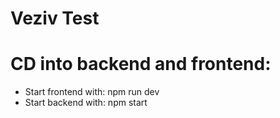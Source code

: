 # Veziv Test

# CD into backend and frontend:

- Start frontend with: npm run dev
- Start backend with: npm start
